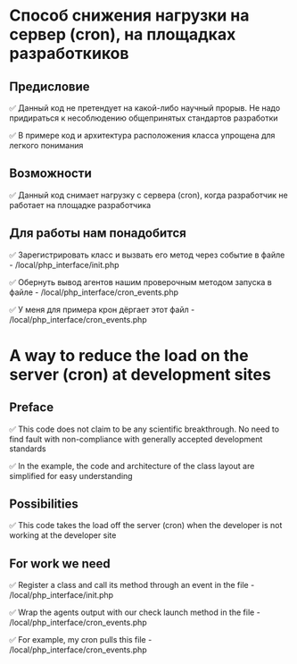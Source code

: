# Способ снижения нагрузки на сервер (cron), на площадках разработкиков

## Предисловие

:white_check_mark: Данный код не претендует на какой-либо научный прорыв. Не надо придираться к несоблюдению общепринятых стандартов разработки

:white_check_mark: В примере код и архитектура расположения класса упрощена для легкого понимания

## Возможности

:white_check_mark: Данный код снимает нагрузку с сервера (cron), когда разработчик не работает на площадке разработчика 

## Для работы нам понадобится

:white_check_mark: Зарегистрировать класс и вызвать его метод через событие в файле - /local/php_interface/init.php

:white_check_mark: Обернуть вывод агентов нашим проверочным методом запуска в файле - /local/php_interface/cron_events.php

:white_check_mark: У меня для примера крон дёргает этот файл - /local/php_interface/cron_events.php

# A way to reduce the load on the server (cron) at development sites

## Preface

:white_check_mark: This code does not claim to be any scientific breakthrough. No need to find fault with non-compliance with generally accepted development standards

:white_check_mark: In the example, the code and architecture of the class layout are simplified for easy understanding

## Possibilities

:white_check_mark: This code takes the load off the server (cron) when the developer is not working at the developer site

## For work we need

:white_check_mark: Register a class and call its method through an event in the file - /local/php_interface/init.php

:white_check_mark: Wrap the agents output with our check launch method in the file - /local/php_interface/cron_events.php

:white_check_mark: For example, my cron pulls this file - /local/php_interface/cron_events.php
